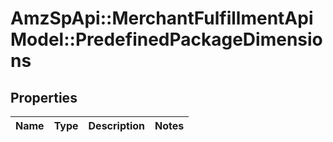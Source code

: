 # AmzSpApi::MerchantFulfillmentApiModel::PredefinedPackageDimensions

## Properties
Name | Type | Description | Notes
------------ | ------------- | ------------- | -------------

